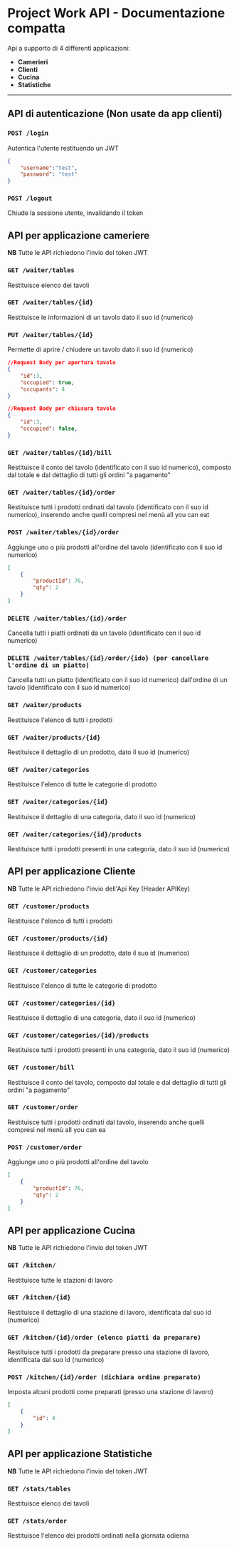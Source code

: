 # Project Work API - Documentazione compatta

Api a supporto di 4 differenti applicazioni:
- **Camerieri**
- **Clienti**
- **Cucina**
- **Statistiche**

---
## API di autenticazione (Non usate da app clienti)
### ```POST /login```
Autentica l'utente restituendo un JWT
```json
{
    "username":"test",
    "password": "test"
}
```
### ```POST /logout```
Chiude la sessione utente, invalidando il token


## API per applicazione cameriere
**NB** Tutte le API richiedono l'invio del token JWT

### ```GET /waiter/tables```
Restituisce elenco dei tavoli
### ```GET /waiter/tables/{id}```
Restituisce le informazioni di un tavolo dato il suo id (numerico)
### ```PUT /waiter/tables/{id}```
Permette di aprire / chiudere un tavolo dato il suo id (numerico)
```json
//Request Body per apertura tavolo
{
    "id":3,
    "occupied": true,
    "occupants": 4
}

//Request Body per chiusura tavolo
{
    "id":3,
    "occupied": false,
}
```
### ```GET /waiter/tables/{id}/bill```
Restituisce il conto del tavolo (identificato con il suo id numerico), composto dal totale e dal dettaglio di tutti gli ordini "a pagamento"
### ```GET /waiter/tables/{id}/order```
Restituisce tutti i prodotti ordinati dal tavolo (identificato con il suo id numerico), inserendo anche quelli compresi nel menù all you can eat
### ```POST /waiter/tables/{id}/order```
Aggiunge uno o più prodotti all'ordine del tavolo  (identificato con il suo id numerico)
```json
[
    {
        "productId": 76,
        "qty": 2
    }
]
```
### ```DELETE /waiter/tables/{id}/order```
Cancella tutti i piatti ordinati da un tavolo (identificato con il suo id numerico)
### ```DELETE /waiter/tables/{id}/order/{ido} (per cancellare l'ordine di un piatto)```
Cancella tutti un piatto (identificato con il suo id numerico) dall'ordine di un tavolo (identificato con il suo id numerico)
### ```GET /waiter/products```
Restituisce l'elenco di tutti i prodotti
### ```GET /waiter/products/{id}```
Restituisce il dettaglio di un prodotto, dato il suo id (numerico)
### ```GET /waiter/categories```
Restituisce l'elenco di tutte le categorie di prodotto
### ```GET /waiter/categories/{id}```
Restituisce il dettaglio di una categoria, dato il suo id (numerico)
### ```GET /waiter/categories/{id}/products```
Restituisce tutti i prodotti presenti in una categoria, dato il suo id (numerico)


## API per applicazione Cliente
**NB** Tutte le API richiedono l'invio dell'Api Key (Header APIKey)

### ```GET /customer/products```
Restituisce l'elenco di tutti i prodotti
### ```GET /customer/products/{id}```
Restituisce il dettaglio di un prodotto, dato il suo id (numerico)
### ```GET /customer/categories```
Restituisce l'elenco di tutte le categorie di prodotto
### ```GET /customer/categories/{id}```
Restituisce il dettaglio di una categoria, dato il suo id (numerico)
### ```GET /customer/categories/{id}/products```
Restituisce tutti i prodotti presenti in una categoria, dato il suo id (numerico)
### ```GET /customer/bill```
Restituisce il conto del tavolo, composto dal totale e dal dettaglio di tutti gli ordini "a pagamento"
### ```GET /customer/order```
Restituisce tutti i prodotti ordinati dal tavolo, inserendo anche quelli compresi nel menù all you can ea
### ```POST /customer/order```
Aggiunge uno o più prodotti all'ordine del tavolo
```json
[
    {
        "productId": 76,
        "qty": 2
    }
]
```

## API per applicazione Cucina
**NB** Tutte le API richiedono l'invio del token JWT

### ```GET /kitchen/```
Restituisce tutte le stazioni di lavoro
### ```GET /kitchen/{id}```
Restituisce il dettaglio di una stazione di lavoro, identificata dal suo id (numerico)
### ```GET /kitchen/{id}/order (elenco piatti da preparare)```
Restituisce tutti i prodotti da preparare presso una stazione di lavoro, identificata dal suo id (numerico)
### ```POST /kitchen/{id}/order (dichiara ordine preparato)```
Imposta alcuni prodotti come preparati (presso una stazione di lavoro)
```json
[
    {
        "id": 4
    }
]
```

## API per applicazione Statistiche
**NB** Tutte le API richiedono l'invio del token JWT

### ```GET /stats/tables```
Restituisce elenco dei tavoli
### ```GET /stats/order```
Restituisce l'elenco dei prodotti ordinati nella giornata odierna